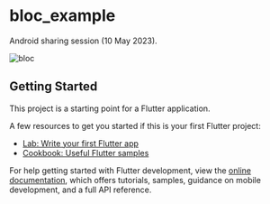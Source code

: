 # bloc_example

Android sharing session (10 May 2023).

![bloc](https://github.com/hendi-2020/bloc-flutter/assets/71244208/290e47be-a1f5-44a3-98dc-b977a1d7c8f2)


## Getting Started

This project is a starting point for a Flutter application.


A few resources to get you started if this is your first Flutter project:

- [Lab: Write your first Flutter app](https://docs.flutter.dev/get-started/codelab)
- [Cookbook: Useful Flutter samples](https://docs.flutter.dev/cookbook)

For help getting started with Flutter development, view the
[online documentation](https://docs.flutter.dev/), which offers tutorials,
samples, guidance on mobile development, and a full API reference.
